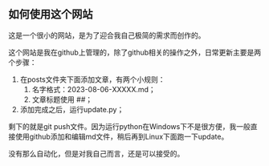## 如何使用这个网站



这是一个很小的网站，是为了迎合我自己极简的需求而创作的。

这个网站是我在github上管理的，除了github相关的操作之外，日常更新主要是两个步骤：

1. 在posts文件夹下面添加文章，有两个小规则：
   1. 名字格式：2023-08-06-XXXXX.md；
   2. 文章标题使用 ##；
2. 添加完成之后，运行update.py； 

剩下的就是git push文件。因为运行python在Windows下不是很方便，我一般直接使用github添加和编辑md文件，稍后再到Linux下面跑一下update。

没有那么自动化，但是对我自己而言，还是可以接受的。
